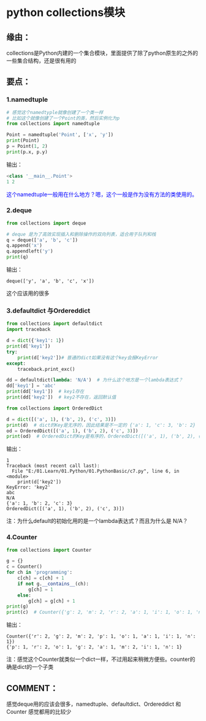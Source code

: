 # python collections模块

## 缘由：

collections是Python内建的一个集合模块，里面提供了除了python原生的之外的一些集合结构，还是很有用的

## 要点：

### 1.namedtuple

```python
# 感觉这个namedtyple就像创建了一个类一样
# 比如这个就像创建了一个Point的类，然后实例化为p
from collections import namedtuple

Point = namedtuple('Point', ['x', 'y'])
print(Point)
p = Point(1, 2)
print(p.x, p.y)
```

输出：


```python
<class '__main__.Point'>
1 2
```

<span style="color:blue;">这个namedtuple一般用在什么地方？嗯，这个一般是作为没有方法的类使用的。</span>



### 2.deque

```python
from collections import deque

# deque 是为了高效实现插入和删除操作的双向列表，适合用于队列和栈
q = deque(['a', 'b', 'c'])
q.append('x')
q.appendleft('y')
print(q)
```

输出：


```
deque(['y', 'a', 'b', 'c', 'x'])
```


这个应该用的很多


### 3.defaultdict 与Ordereddict


```python
from collections import defaultdict
import traceback

d = dict({'key1': 1})
print(d['key1'])
try:
    print(d['key2'])# 普通的dict如果没有这个key会报KeyError
except:
    traceback.print_exc()

dd = defaultdict(lambda: 'N/A')  # 为什么这个地方是一个lambda表达式？
dd['key1'] = 'abc'
print(dd['key1'])  # key1存在
print(dd['key2'])  # key2不存在，返回默认值
```





```python
from collections import OrderedDict

d = dict([('a', 1), ('b', 2), ('c', 3)])
print(d)  # dict的Key是无序的，因此结果是不一定的 {'a': 1, 'c': 3, 'b': 2}
od = OrderedDict([('a', 1), ('b', 2), ('c', 3)])
print(od)  # OrderedDict的Key是有序的，OrderedDict([('a', 1), ('b', 2), ('c', 3)])
```



输出：


```
1
Traceback (most recent call last):
  File "E:/01.Learn/01.Python/01.PythonBasic/c7.py", line 6, in <module>
    print(d['key2'])
KeyError: 'key2'
abc
N/A
{'a': 1, 'b': 2, 'c': 3}
OrderedDict([('a', 1), ('b', 2), ('c', 3)])
```


注：为什么default的初始化用的是一个lambda表达式？而且为什么是 N/A？


### 4.Counter




```python
from collections import Counter

g = {}
c = Counter()
for ch in 'programming':
    c[ch] = c[ch] + 1
    if not g.__contains__(ch):
        g[ch] = 1
    else:
        g[ch] = g[ch] + 1
print(g)
print(c)  # Counter({'g': 2, 'm': 2, 'r': 2, 'a': 1, 'i': 1, 'o': 1, 'n': 1, 'p': 1})
```


输出：


```
Counter({'r': 2, 'g': 2, 'm': 2, 'p': 1, 'o': 1, 'a': 1, 'i': 1, 'n': 1})
{'p': 1, 'r': 2, 'o': 1, 'g': 2, 'a': 1, 'm': 2, 'i': 1, 'n': 1}
```


注：感觉这个Counter就类似一个dict一样，不过用起来稍微方便些。counter的确是dict的一个子类


## COMMENT：


感觉deque用的应该会很多，namedtuple、defaultdict、Ordereddict 和 Counter 感觉都用的比较少
